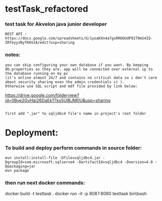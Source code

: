 # testTask_refactored
### test task for Akvelon java junior developer

```
REST API :  https://docs.google.com/spreadsheets/d/1yoaKXn4a7gsRR6OUdP91T9mS4IQ-IRfeyyzByf66VzA/edit?usp=sharing
```

### notes:
```
you can skip configuring your own database if you want. By keeping db.properties as they are, app will be connected over external ip to the database running on my pc
(it's online almost 24/7 and contains no critical data so i don't care about security sharing even the admin credentials =) ).
Otherwise use SQL script and mdf file provided by link below:
```
https://drive.google.com/folderview?id=0Bye2GvHai26DaEk1Tks5UlBJM0U&usp=sharing
```
```

  ```
  first add ".jar" to sqljdbc4 file's name in project's root folder
  ```
# Deployment:
### To build and deploy perform commands in source folder:

    mvn install:install-file -Dfile=sqljdbc4.jar -DgroupId=com.microsoft.sqlserve4 -DartifactId=sqljdbc4 -Dversion=4.0 -Dpackaging=jar
    mvn package


### then run next docker commands:
   docker build -t testtask .
   docker run -it -p 8087:8080 testtask bin\bash

